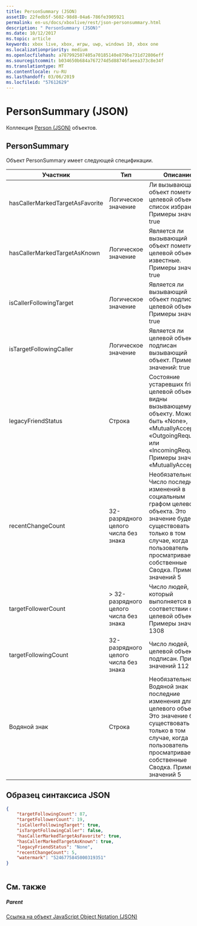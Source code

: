 ```yaml
---
title: PersonSummary (JSON)
assetID: 22fedb5f-5602-98d8-04a6-786fe3905921
permalink: en-us/docs/xboxlive/rest/json-personsummary.html
description: " PersonSummary (JSON)"
ms.date: 10/12/2017
ms.topic: article
keywords: xbox live, xbox, игры, uwp, windows 10, xbox one
ms.localizationpriority: medium
ms.openlocfilehash: a787992507405a70185140e879be731d72806eff
ms.sourcegitcommit: b034650b684a767274d5d88746faeea373c8e34f
ms.translationtype: MT
ms.contentlocale: ru-RU
ms.lasthandoff: 03/06/2019
ms.locfileid: "57612629"
---
```

# <a name="personsummary-json"></a>PersonSummary (JSON)
Коллекция [Person (JSON)](json-person.md) объектов. 
<a id="ID4ER"></a>

 
## <a name="personsummary"></a>PersonSummary
 
Объект PersonSummary имеет следующей спецификации.
 
| Участник| Тип| Описание| 
| --- | --- | --- | 
| hasCallerMarkedTargetAsFavorite| Логическое значение| Ли вызывающий объект пометил целевой объект в список избранного. Примеры значений: true| 
| hasCallerMarkedTargetAsKnown| Логическое значение| Является ли вызывающий объект пометил целевой объект как известные. Примеры значений: true| 
| isCallerFollowingTarget| Логическое значение| Является ли вызывающий объект подписан целевой объект. Примеры значений: true| 
| isTargetFollowingCaller| Логическое значение| Является ли целевой объект подписан вызывающий объект. Примеры значений: true| 
| legacyFriendStatus| Строка| Состояние устаревших friend целевой объект как видны вызывающему объекту. Может быть «None», «MutuallyAccepted», «OutgoingRequest» или «IncomingRequest». Примеры значений «MutuallyAccepted»| 
| recentChangeCount| 32-разрядного целого числа без знака| Необязательно. Число последних изменений в социальным графом целевого объекта. Это значение будет существовать только в том случае, когда пользователь просматривает собственные Сводка. Примеры значений 5| 
| targetFollowerCount| > 32-разрядного целого числа без знака| Число людей, который выполняется в соответствии с целевой объект. Примеры значений 1308| 
| targetFollowingCount| 32-разрядного целого числа без знака| Число людей, целевой объект подписан. Примеры значений 112| 
| Водяной знак| Строка| Необязательно. Водяной знак последние изменения для целевого объекта. Это значение будет существовать только в том случае, когда пользователь просматривает собственные Сводка. Примеры значений 5| 
  
<a id="ID4E4D"></a>

 
## <a name="sample-json-syntax"></a>Образец синтаксиса JSON
 

```json
{
    "targetFollowingCount": 87,
    "targetFollowerCount": 19,
    "isCallerFollowingTarget": true,
    "isTargetFollowingCaller": false,
    "hasCallerMarkedTargetAsFavorite": true,
    "hasCallerMarkedTargetAsKnown": true,
    "legacyFriendStatus": "None",
    "recentChangeCount": 5,
    "watermark": "5246775845000319351"
}
    
```

  
<a id="ID4EGE"></a>

 
## <a name="see-also"></a>См. также
 
<a id="ID4EIE"></a>

 
##### <a name="parent"></a>Parent 

[Ссылка на объект JavaScript Object Notation (JSON)](atoc-xboxlivews-reference-json.md)

   